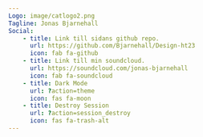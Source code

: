 ```yaml
---
Logo: image/catlogo2.png
Tagline: Jonas Bjarnehall
Social:
    - title: Link till sidans github repo.
      url: https://github.com/Bjarnehall/Design-ht23
      icon: fab fa-github
    - title: Link till min soundcloud.
      url: https://soundcloud.com/jonas-bjarnehall
      icon: fab fa-soundcloud
    - title: Dark Mode
      url: ?action=theme
      icon: fas fa-moon
    - title: Destroy Session
      url: ?action=session_destroy
      icon: fas fa-trash-alt
---
```

